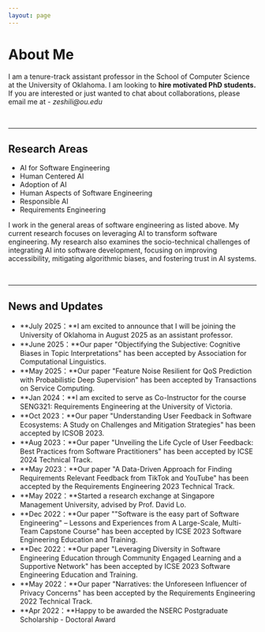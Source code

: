 ```yaml
---
layout: page
---
```


# About Me

<!-- <img src="https://zeshili.github.io/images/zane2.jpg" class="floatpic" width="360" height="480"> -->

<!-- I am a PhD student in **Computer Science** at the University of Victoria. <br> <br> -->

I am a tenure-track assistant professor in the School of Computer Science at the University of Oklahoma.
I am looking to <b>hire motivated PhD students.</b> If you are interested or just wanted to chat about collaborations, please email me at - _zeshili@ou.edu_

<!-- ## Academic Background

**<font color='red'>[Highlight]</font> I am looking for PhD to start in 2025 Fall. Contact me if you have any leads!**

- **Sep 2020 - June 2024:** Fuzhou University (BEng)
- **Sep 2020 - June 2024:** Maynooth University (BSc)
- **June 2022 - Nov 2022:** Cambridge University (Exchange)

Expect to apply for a one-year MPhil program and will graduate in Sep 2025. Looking for PhD position after that. -->

<br>

---

## Research Areas

- AI for Software Engineering
- Human Centered AI
- Adoption of AI
- Human Aspects of Software Engineering
- Responsible AI
- Requirements Engineering

I work in the general areas of software engineering as listed above. My current research focuses on leveraging AI to transform software engineering. My research also examines the socio-technical challenges of integrating AI into software development, focusing on improving accessibility, mitigating algorithmic biases, and fostering trust in AI systems.

<br>

---

## News and Updates

- **July 2025：**I am excited to announce that I will be joining the University of Oklahoma in August 2025 as an assistant professor.
- **June 2025：**Our paper "Objectifying the Subjective: Cognitive Biases in Topic Interpretations" has been accepted by Association for Computational Linguistics.
- **May 2025：**Our paper "Feature Noise Resilient for QoS Prediction with Probabilistic Deep Supervision" has been accepted by Transactions on Service Computing.
- **Jan 2024：**I am excited to serve as Co-Instructor for the course SENG321: Requirements Engineering at the University of Victoria.
- **Oct 2023：**Our paper "Understanding User Feedback in Software Ecosystems: A Study on Challenges and Mitigation Strategies" has been accepted by ICSOB 2023.
- **Aug 2023：**Our paper "Unveiling the Life Cycle of User Feedback: Best Practices from Software Practitioners" has been accepted by ICSE 2024 Technical Track.
- **May 2023：**Our paper "A Data-Driven Approach for Finding Requirements Relevant Feedback from TikTok and YouTube" has been accepted by the Requirements Engineering 2023 Technical Track.
- **May 2022：**Started a research exchange at Singapore Management University, advised by Prof. David Lo.
- **Dec 2022：**Our paper ""Software is the easy part of Software Engineering" – Lessons and Experiences from A Large-Scale, Multi-Team Capstone Course" has been accepted by ICSE 2023 Software Engineering Education and Training.
- **Dec 2022：**Our paper "Leveraging Diversity in Software Engineering Education through Community Engaged Learning and a Supportive Network" has been accepted by ICSE 2023 Software Engineering Education and Training.
- **May 2022：**Our paper "Narratives: the Unforeseen Influencer of Privacy Concerns" has been accepted by the Requirements Engineering 2022 Technical Track.
- **Apr 2022：**Happy to be awarded the NSERC Postgraduate Scholarship - Doctoral Award
